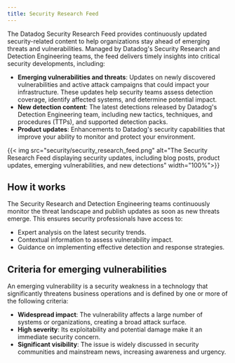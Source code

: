 ```yaml
---
title: Security Research Feed
---
```


The Datadog Security Research Feed provides continuously updated security-related content to help organizations stay ahead of emerging threats and vulnerabilities. Managed by Datadog's Security Research and Detection Engineering teams, the feed delivers timely insights into critical security developments, including:

- **Emerging vulnerabilities and threats**: Updates on newly discovered vulnerabilities and active attack campaigns that could impact your infrastructure. These updates help security teams assess detection coverage, identify affected systems, and determine potential impact.
- **New detection content**: The latest detections released by Datadog's Detection Engineering team, including new tactics, techniques, and procedures (TTPs), and supported detection packs.
- **Product updates**: Enhancements to Datadog's security capabilities that improve your ability to monitor and protect your environment.

{{< img src="security/security_research_feed.png" alt="The Security Research Feed displaying security updates, including blog posts, product updates, emerging vulnerabilities, and new detections" width="100%">}}

## How it works

The Security Research and Detection Engineering teams continuously monitor the threat landscape and publish updates as soon as new threats emerge. This ensures security professionals have access to:

- Expert analysis on the latest security trends.
- Contextual information to assess vulnerability impact.
- Guidance on implementing effective detection and response strategies.

## Criteria for emerging vulnerabilities

An emerging vulnerability is a security weakness in a technology that significantly threatens business operations and is defined by one or more of the following criteria:

- **Widespread impact**: The vulnerability affects a large number of systems or organizations, creating a broad attack surface.
- **High severity**: Its exploitability and potential damage make it an immediate security concern.
- **Significant visibility**: The issue is widely discussed in security communities and mainstream news, increasing awareness and urgency.
